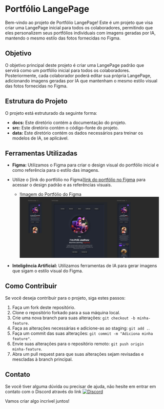# Portfólio LangePage

Bem-vindo ao projeto de Portfólio LangePage! Este é um projeto que visa criar uma LangePage inicial para todos os colaboradores, permitindo que eles personalizem seus portfólios individuais com imagens geradas por IA, mantendo o mesmo estilo das fotos fornecidas no Figma.

## Objetivo

O objetivo principal deste projeto é criar uma LangePage padrão que servirá como um portfólio inicial para todos os colaboradores. Posteriormente, cada colaborador poderá editar sua própria LangePage, adicionando imagens geradas por IA que mantenham o mesmo estilo visual das fotos fornecidas no Figma.

## Estrutura do Projeto

O projeto está estruturado da seguinte forma:

- **docs:** Este diretório contém a documentação do projeto.
- **src:** Este diretório contém o código-fonte do projeto.
- **data:** Este diretório contém os dados necessários para treinar os modelos de IA, se aplicável.

## Ferramentas Utilizadas

- **Figma:** Utilizamos o Figma para criar o design visual do portfólio inicial e como referência para o estilo das imagens.
- Utilize o [link do portfólio no Figma][link do portfólio no Figma](https://www.figma.com/design/QVnaCoMqtlQOMhaxABAbXq/Neumorphism-Portfolio-Design-(Community)?node-id=0-1&t=OptTRAPu89CHD8nC-0)
 para acessar o design padrão e as referências visuais.

  - !Imagem do Portfólio do Figma![alt text](image.png)
  
- **Inteligência Artificial:** Utilizamos ferramentas de IA para gerar imagens que sigam o estilo visual do Figma.

## Como Contribuir

Se você deseja contribuir para o projeto, siga estes passos:

1. Faça um fork deste repositório.
2. Clone o repositório forkado para a sua máquina local.
3. Crie uma nova branch para suas alterações: `git checkout -b minha-feature`.
4. Faça as alterações necessárias e adicione-as ao staging: `git add .`.
5. Faça um commit das suas alterações: `git commit -m "Adiciona minha feature"`.
6. Envie suas alterações para o repositório remoto: `git push origin minha-feature`.
7. Abra um pull request para que suas alterações sejam revisadas e mescladas à branch principal.

## Contato

Se você tiver alguma dúvida ou precisar de ajuda, não hesite em entrar em contato com o Discord através do link [![Discord](https://img.shields.io/discord/805382867000973066?color=5865F2&logo=discord&logoColor=white)](https://discord.gg/XbWvxDCm)


Vamos criar algo incrível juntos!
